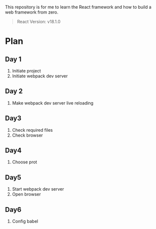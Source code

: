 This repository is for me to learn the React framework and how to build a web framework from zero.

> React Version: v18.1.0

# Plan

## Day 1

1. Initiate project
2. Initiate webpack dev server

## Day 2

1. Make webpack dev server live reloading

## Day3

1. Check required files
2. Check browser

## Day4

1. Choose prot

## Day5

1. Start webpack dev server
2. Open browser

## Day6

1. Config babel
